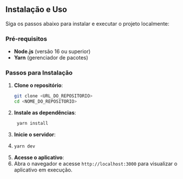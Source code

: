 ## Instalação e Uso

Siga os passos abaixo para instalar e executar o projeto localmente:

### Pré-requisitos
- **Node.js** (versão 16 ou superior)
- **Yarn** (gerenciador de pacotes)

### Passos para Instalação

1. **Clone o repositório**:
   ```bash
   git clone <URL_DO_REPOSITORIO>
   cd <NOME_DO_REPOSITORIO>
   ```
2. **Instale as dependências**:
   ```bash
    yarn install
    ```
3. **Inicie o servidor**:
4. ```bash
   yarn dev
   ```
5. **Acesse o aplicativo**:
6. Abra o navegador e acesse `http://localhost:3000` para visualizar o aplicativo em execução.